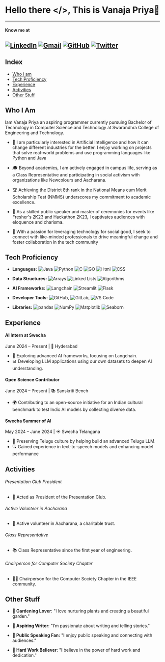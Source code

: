 # Hello there </>, This is Vanaja Priya👋
---

#### Know me at

[![LinkedIn](https://img.shields.io/badge/-LinkedIn-blue?style=flat&logo=Linkedin&logoColor=white)](https://www.linkedin.com/in/vanaja-priya/)
[![Gmail](https://img.shields.io/badge/-Gmail-red?style=flat&logo=Gmail&logoColor=white)](mailto:vanajapriya268@gmail.com)
[![GitHub](https://img.shields.io/badge/-GitHub-black?style=flat&logo=GitHub&logoColor=white)](https://github.com/vanajapriya26)
[![Twitter](https://img.shields.io/badge/-Twitter-1DA1F2?style=flat&logo=twitter&logoColor=white)](https://x.com/vanajapriya1326)
---



## Index
   - [Who I am](#who-i-am)
   - [Tech Proficiency](#tech-proficiency)
   - [Experience](#Experience)
   - [Activities](#activities)
   - [Other Stuff](#other-stuff)


   
   ## Who I Am 
Iam Vanaja Priya an aspiring programmer currently pursuing Bachelor of Technology in Computer Science and Technology at Swarandhra College of Engineering and Technology. 

* 🤖 I am particularly interested in Artificial Intelligence and how it can change different industries for the better. I enjoy working on projects that solve real-world problems and use programming languages like Python and Java

* 🎓 Beyond academics, I am actively engaged in campus life, serving as a Class Representative and participating in social activism with organizations like Newcolours and Aacharana. 

* 🏆 Achieving the District 8th rank in the National Means cum Merit Scholarship Test (NMMS) underscores my commitment to academic excellence. 

* 🎤 As a skilled public speaker and master of ceremonies for events like Fresher's 2K23 and Hackathon 2K23, I captivates audiences with eloquence and charisma. 

* 🤝 With a passion for leveraging technology for social good, I seek to connect with like-minded professionals to drive meaningful change and foster collaboration in the tech community
 
 ## Tech Proficiency
* **Languages:** ![Java](https://img.shields.io/badge/-Java-007396?style=flat&logo=java&logoColor=white)  ![Python](https://img.shields.io/badge/-Python-3776AB?style=flat&logo=python&logoColor=white) ![C](https://img.shields.io/badge/-C-A8B9CC?style=flat&logo=c&logoColor=white) ![GO](https://img.shields.io/badge/-Go-00ADD8?style=flat&logo=go&logoColor=white)
![Html](https://img.shields.io/badge/-HTML-E34F26?style=flat&logo=html5&logoColor=white) ![CSS](https://img.shields.io/badge/-CSS-1572B6?style=flat&logo=css3&logoColor=white)


 

* **Data Structures:** ![Arrays](https://img.shields.io/badge/-Arrays-008080?style=flat) ![Linked Lists](https://img.shields.io/badge/-Linked%20Lists-800080?style=flat) ![Algorithms](https://img.shields.io/badge/-Algorithms-FFA500?style=flat)

* **AI Frameworks:** ![Langchain](https://img.shields.io/badge/-Langchain-5A9?style=flat&logo=data:image/svg+xml;base64,PHN2ZyB4bWxucz0iaHR0cDovL3d)
![Streamlit](https://img.shields.io/badge/-Streamlit-FF4B4B?style=flat&logo=streamlit&logoColor=white) ![Flask](https://img.shields.io/badge/-Flask-000000?style=flat&logo=flask&logoColor=white)
* **Developer Tools:** ![GitHub](https://img.shields.io/badge/-GitHub-black?style=flat&logo=GitHub&logoColor=white), ![GitLab](https://img.shields.io/badge/-GitLab-FCA121?style=flat&logo=gitlab&logoColor=white), ![VS Code](https://img.shields.io/badge/-VS%20Code-007ACC?style=flat&logo=visual-studio-code&logoColor=white)

* **Libraries:** ![pandas](https://img.shields.io/badge/-pandas-150458?style=flat&logo=pandas&logoColor=white) ![NumPy](https://img.shields.io/badge/-NumPy-013243?style=flat&logo=numpy&logoColor=white) ![Matplotlib](https://img.shields.io/badge/-Matplotlib-003B57?style=flat&logo=matplotlib&logoColor=white) ![Seaborn](https://img.shields.io/badge/-Seaborn-30B2A8?style=flat&logo=seaborn&logoColor=white)



## Experience
####  AI Intern at Swecha

June 2024 – Present | 📍 Hyderabad

- 🚀 Exploring advanced AI frameworks, focusing on Langchain.
- 📊 Developing LLM applications using our own datasets to deepen AI understanding.

#### Open Science Contributor
June 2024 – Present | 📚 Sanskriti Bench

- 🌍 Contributing to an open-source initiative for an Indian cultural benchmark to test Indic AI models by collecting diverse data.

#### Swecha Summer of AI
May 2024 – June 2024 | ☀️ Swecha Telangana

- 🌿 Preserving Telugu culture by helping build an advanced Telugu LLM.
- 🔍 Gained experience in text-to-speech models and enhancing model performance

## Activities
###### Presentation Club President
- 👔 Acted as President of the Presentation Club.

###### Active Volunteer in Aacharana
- 🤝 Active volunteer in Aacharana, a charitable trust.

###### Class Representative
- 📚 Class Representative since the first year of engineering.

###### Chairperson for Computer Society Chapter
- 👩‍💻 Chairperson for the Computer Society Chapter in the IEEE community.


## Other Stuff
- **🌱 Gardening Lover:** "I love nurturing plants and creating a beautiful garden."

- **📖 Aspiring Writer:** "I’m passionate about writing and telling stories."

- **🎤 Public Speaking Fan:** "I enjoy public speaking and connecting with audiences."

- **💪 Hard Work Believer:** "I believe in the power of hard work and dedication."


